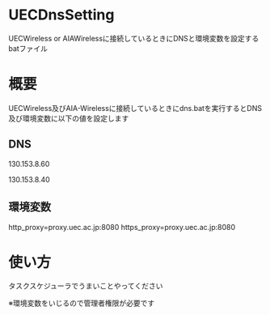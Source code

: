 # UECDnsSetting
UECWireless or AIAWirelessに接続しているときにDNSと環境変数を設定するbatファイル

# 概要
UECWireless及びAIA-Wirelessに接続しているときにdns.batを実行するとDNS及び環境変数に以下の値を設定します

## DNS
130.153.8.60

130.153.8.40

## 環境変数
http_proxy=proxy.uec.ac.jp:8080
https_proxy=proxy.uec.ac.jp:8080

# 使い方
タスクスケジューラでうまいことやってください

※環境変数をいじるので管理者権限が必要です
